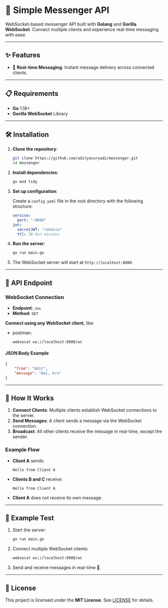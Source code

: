 # 🚀 Simple Messenger API

WebSocket-based messenger API built with **Golang** and **Gorilla WebSocket**. Connect multiple clients and experience real-time messaging with ease.

---

## ✨ Features

- 📡 **Real-time Messaging**: Instant message delivery across connected clients.

---

## 📋 Requirements

- **Go** 1.18+
- **Gorilla WebSocket** Library

---

## 🛠️ Installation

1. **Clone the repository**:

   ```bash
   git clone https://github.com/adityasuryadi/messenger.git
   cd messenger
   ```

2. **Install dependencies**:

   ```bash
   go mod tidy
   ```

3. **Set up configuration**:

   Create a `config.yaml` file in the root directory with the following structure:

   ```yaml
   service:
     port: ":8080"
   jwt:
     secretJWT: "rahasia"
     ttl: 30 #in minutes
   ```

4. **Run the server**:

   ```bash
   go run main.go
   ```

5. The WebSocket server will start at `http://localhost:8080`.

---

## 📡 API Endpoint

### WebSocket Connection

- **Endpoint**: `/ws`
- **Method**: `GET`

**Connect using any WebSocket client**, like:

- postman:
  ```bash
  websocat ws://localhost:8080/ws
  ```

#### JSON Body Example

```json
{
    "from": "Adit",
    "message": "Hai, bro"
}
```

---

## 🚀 How It Works

1. **Connect Clients**: Multiple clients establish WebSocket connections to the server.
2. **Send Messages**: A client sends a message via the WebSocket connection.
3. **Broadcast**: All other clients receive the message in real-time, except the sender.

### Example Flow

- **Client A** sends:

  ```
  Hello from Client A
  ```

- **Clients B and C** receive:

  ```
  Hello from Client A
  ```

- **Client A** does not receive its own message.

---

## 🧪 Example Test

1. Start the server:

   ```bash
   go run main.go
   ```

2. Connect multiple WebSocket clients:

   ```bash
   websocat ws://localhost:8080/ws
   ```

3. Send and receive messages in real-time 🎉.

---

## 📜 License

This project is licensed under the **MIT License**. See [LICENSE](LICENSE) for details.
